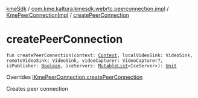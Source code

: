 [kmeSdk](../../index.md) / [com.kme.kaltura.kmesdk.webrtc.peerconnection.impl](../index.md) / [KmePeerConnectionImpl](index.md) / [createPeerConnection](./create-peer-connection.md)

# createPeerConnection

`fun createPeerConnection(context: `[`Context`](https://developer.android.com/reference/android/content/Context.html)`, localVideoSink: VideoSink, remoteVideoSink: VideoSink, videoCapturer: VideoCapturer?, isPublisher: `[`Boolean`](https://kotlinlang.org/api/latest/jvm/stdlib/kotlin/-boolean/index.html)`, iceServers: `[`MutableList`](https://kotlinlang.org/api/latest/jvm/stdlib/kotlin.collections/-mutable-list/index.html)`<IceServer>): `[`Unit`](https://kotlinlang.org/api/latest/jvm/stdlib/kotlin/-unit/index.html)

Overrides [IKmePeerConnection.createPeerConnection](../../com.kme.kaltura.kmesdk.webrtc.peerconnection/-i-kme-peer-connection/create-peer-connection.md)

Creates peer connection


